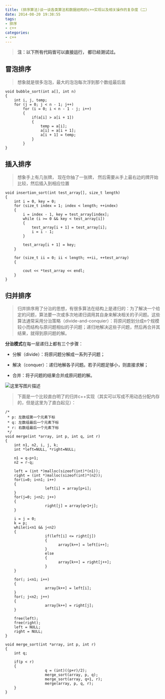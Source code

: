 ```yaml
---
title: (排序算法)谈一谈各类算法和数据结构的c++实现以及相关操作的复杂度（二）
date: 2014-08-20 19:38:55
tags:
- 排序
- c++
categories:
- c++
---
```


> **注：以下所有代码皆可以直接运行， 都已经测试过。**


## **冒泡排序**

> 想象就是很多泡泡，最大的泡泡每次浮到那个数组最后面

```
void bubble_sort(int a[], int n)
{
    int i, j, temp;
    for (j = 0; j < n - 1; j++)
        for (i = 0; i < n - 1 - j; i++)
        {
            if(a[i] > a[i + 1])
            {
                temp = a[i];
                a[i] = a[i + 1];
                a[i + 1] = temp;
            }
        }
}
```

<!-- more -->

## **插入排序**

> 想象手上有几张牌， 现在你抽了一张牌， 然后需要从手上最右边的牌开始比较，然后插入到相应位置

```
void insertion_sort(int test_array[], size_t length)
{
	int i = 0, key = 0;
	for (size_t index = 1; index < length; ++index)
	{
		i = index - 1, key = test_array[index];
		while (i >= 0 && key < test_array[i])
		{
			test_array[i + 1] = test_array[i];
			i = i - 1;
		}

		test_array[i + 1] = key;
	}

	for (size_t ii = 0; ii < length; ++ii, ++test_array)
	{

		cout << *test_array << endl;
	}
}
```
## **归并排序**

> 归并排序用了分治的思想，有很多算法在结构上是递归的：为了解决一个给定的问题，算法要一次或多次地递归调用其自身来解决相关的子问题。这些算法通常采用分治策略（divide-and-conquier）：将原问题划分成n个规模较小而结构与原问题相似的子问题；递归地解决这些子问题，然后再合并其结果，就得到原问题的解。

**分治模式**在每一层递归上都有三个步骤：

- 分解（divide）：将原问题分解成一系列子问题；

- 解决（conquer）：递归地解各子问题。若子问题足够小，则直接求解；

- 合并：将子问题的结果合并成原问题的解。


![这里写图片描述](http://img.blog.csdn.net/20170804224210669?watermark/2/text/aHR0cDovL2Jsb2cuY3Nkbi5uZXQvbm9zaXg=/font/5a6L5L2T/fontsize/400/fill/I0JBQkFCMA==/dissolve/70/gravity/SouthEast)


> 下面是一个比较直白明了的归并c++实现（其实可以写成不用动态分配内存的，但是这里为了直白起见）：

```
/*
 * p: 左数组第一个元素下标
 * q: 左数组最后一个元素下标
 * r: 右数组最后一个元素下标
 */
void merge(int *array, int p, int q, int r)
{
    int n1, n2, i, j, k;
    int *left=NULL, *right=NULL;
 
    n1 = q-p+1;
    n2 = r-q;
 
    left = (int *)malloc(sizeof(int)*(n1));
    right = (int *)malloc(sizeof(int)*(n2));
    for(i=0; i<n1; i++)
    {
                  left[i] = array[p+i];
    }
    for(j=0; j<n2; j++)
    {
                  right[j] = array[q+1+j];
    }
 
    i = j = 0;
    k = p;
    while(i<n1 && j<n2)
    {
                  if(left[i] <= right[j])
                  {
                        array[k++] = left[i++];
                  }
                  else
                  {
                        array[k++] = right[j++];
                  }
    }
 
    for(; i<n1; i++)
    {
                  array[k++] = left[i];
    }
    for(; j<n2; j++)
    {
                  array[k++] = right[j];
    }
 
    free(left);
    free(right);
    left = NULL;
    right = NULL;
}
 
void merge_sort(int *array, int p, int r)
{
    int q;
 
    if(p < r)
    {
                  q = (int)((p+r)/2);
                  merge_sort(array, p, q);
                  merge_sort(array, q+1, r);
                  merge(array, p, q, r);
    }
}

```





